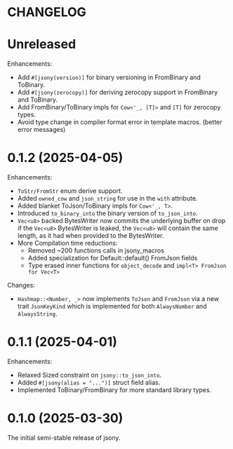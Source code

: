 # CHANGELOG

# Unreleased

Enhancements:

- Add `#[jsony(version)]` for binary versioning in FromBinary and ToBinary.
- Add `#[jsony(zerocopy)]` for deriving zerocopy support in FromBinary and ToBinary.
- Add FromBinary/ToBinary impls for `Cow<'_, [T]>` and `[T]` for zerocopy types.
- Avoid type change in compiler format error in template macros. (better error messages)

# 0.1.2 (2025-04-05)

Enhancements:

- `ToStr/FromStr` enum derive support.
- Added `owned_cow` and `json_string` for use in the `with` attribute.
- Added blanket ToJson/ToBinary impls for `Cow<'_, T>`.
- Introduced `to_binary_into` the binary version of `to_json_into`.
- `Vec<u8>` backed BytesWriter now commits the underlying buffer on drop
  if the `Vec<u8>` BytesWriter is leaked, the `Vec<u8>` will contain the
  same length, as it had when provided to the BytesWriter.
- More Compilation time reductions:
  - Removed ~200 functions calls in jsony_macros
  - Added specialization for Default::default() FromJson fields
  - Type erased inner functions for `object_decode` and `impl<T> FromJson for Vec<T>`

Changes:

- `Hashmap::<Number, _>` now implements `ToJson` and `FromJson` via a new trait
  `JsonKeyKind` which is implemented for both `AlwaysNumber` and `AlwaysString`.

# 0.1.1 (2025-04-01)

Enhancements:

- Relaxed Sized constraint on `jsony::to_json_into`.
- Added `#[jsony(alias = "...")]` struct field alias.
- Implemented ToBinary/FromBinary for more standard library types.

# 0.1.0 (2025-03-30)

The initial semi-stable release of jsony.
